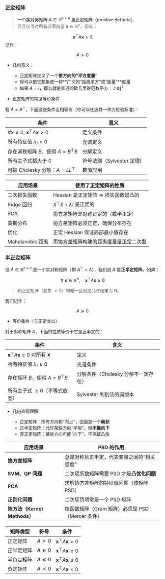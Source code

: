 

### 正定矩阵

> **一个实对称矩阵 $A \in \mathbb{R}^{n \times n}$ 是正定矩阵（positive definite）**，  
> 当且仅当对所有非零向量 $\mathbf{x} \in \mathbb{R}^n$，都有：

$$
\mathbf{x}^\top A \mathbf{x} > 0
$$
记作：

$$
A \succ 0
$$

- 几何意义：

	- 正定矩阵定义了一个**带方向的“平方度量”**
	- 你可以把它想象成一种**广义的“距离平方”或“能量”**度量
	- 如果 $A = I$，那么就是普通的欧几里得范数平方：$\|\mathbf{x}\|^2$


- 正定矩阵的常见等价条件

若 $A = A^\top$，下面这些条件互相等价（你可以任选其一作为检验标准）：

| 条件 | 意义 |
|------|------|
| $\forall \mathbf{x} \ne 0,\ \mathbf{x}^\top A \mathbf{x} > 0$ | 定义条件 |
| 所有特征值 $\lambda_i > 0$ | 光谱定义 |
| 存在满秩矩阵 $B$，使得 $A = B^\top B$ | 分解定义 |
| 所有主子式都大于 0 | 符号法则（Sylvester 定理） |
| 可被 Cholesky 分解：$A = LL^\top$ | 数值应用 |

| 应用场景 | 使用了正定矩阵的性质 |
|----------|---------------------|
| 二次损失函数 | Hessian 是正定矩阵 ⇒ 损失函数是凸的 |
| Ridge 回归 | $X^\top X + \lambda I$ 是正定的 |
| PCA | 协方差矩阵是对称正定的（或半正定） |
| 高斯分布 | 协方差矩阵必须正定，确保分布存在 |
| 优化 | 正定 Hessian 保证局部最小值存在 |
| Mahalanobis 距离 | 用协方差矩阵构建的距离度量是正定二次型


### 半正定矩阵

设 $A \in \mathbb{R}^{n \times n}$ 是一个实对称矩阵（即 $A^\top = A$），我们说 $A$ 是**正半定矩阵**，如果：

$$
\forall\ \mathbf{x} \in \mathbb{R}^n,\quad \mathbf{x}^\top A \mathbf{x} \ge 0
$$

> 和正定矩阵（要求 $> 0$）的唯一区别是允许结果为 **0**。

我们记作：

$$
A \succeq 0
$$


- 等价条件（与正定类似）

对于对称矩阵 $A$，下面的性质等价于它是正半定的：

| 条件 | 含义 |
|------|------|
| $\mathbf{x}^\top A \mathbf{x} \ge 0$ 对所有 $\mathbf{x}$ | 定义 |
| 所有特征值 $\lambda_i \ge 0$ | 光谱条件 |
| 存在矩阵 $B$，使得 $A = B^\top B$ | 分解条件（Cholesky 分解不一定存在） |
| 所有主子式 $\ge 0$（不等式放宽） | Sylvester 判别法的弱版本 |

- 几何直观理解
	
	- 正定矩阵：所有方向都“向上”，曲面是一个**碗状**
	- 正半定矩阵：允许某些方向“平坦”，但**不能向下**
	- 非正定矩阵：某些方向可能“向下”，不保证凸性

| 应用场景 | PSD 的作用 |
|----------|-------------|
| **协方差矩阵** | 总是对称且正半定，代表变量之间的“相关强度” |
| **SVM、QP 问题** | 二次项系数矩阵需要 PSD 才是**凸优化问题** |
| **PCA** | 求解协方差矩阵的特征值问题（该矩阵 PSD） |
| **正则化问题** | 二次惩罚项常是一个 PSD 矩阵 |
| **核方法（Kernel Methods）** | 核函数矩阵（Gram 矩阵）必须是 PSD（Mercer 条件） |

| 矩阵类型 | 符号 | 条件 |
|----------|------|------|
| 正定矩阵 | $A \succ 0$ | $\mathbf{x}^\top A \mathbf{x} > 0$ |
| 正半定矩阵 | $A \succeq 0$ | $\mathbf{x}^\top A \mathbf{x} \ge 0$ |
| 半负定矩阵 | $A \preceq 0$ | $\mathbf{x}^\top A \mathbf{x} \le 0$ |
| 负定矩阵 | $A \prec 0$ | $\mathbf{x}^\top A \mathbf{x} < 0$ |
